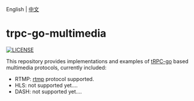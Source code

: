 English | [中文](README.zh_CN.md)

# trpc-go-multimedia

[![LICENSE](https://img.shields.io/badge/license-Apache--2.0-green.svg)](https://github.com/trpc-ecosystem/go-codec/blob/main/LICENSE)

This repository provides implementations and examples of [tRPC-go](https://github.com/trpc-group/trpc-go) based multimedia protocols, currently included:

* RTMP: [rtmp](https://rtmp.veriskope.com/pdf/rtmp_specification_1.0.pdf) protocol supported.
* HLS: not supported yet....
* DASH: not supported yet....

